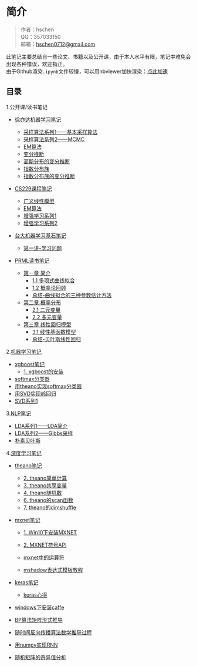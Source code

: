 # 简介

> 作者：hschen  
> QQ：357033150  
> 邮箱：hschen0712@gmail.com

此笔记主要总结自一些论文、书籍以及公开课，由于本人水平有限，笔记中难免会出现各种错误，欢迎指正。  
由于Github渲染`.ipynb`文件较慢，可以用nbviewer加快渲染：[点此加速](http://nbviewer.jupyter.org/github/hschen0712/machine-learning-notes/blob/master/README.ipynb)


## 目录


1.公开课/读书笔记  
- [徐亦达机器学习笔记](YidaXu-ML/)
  - [采样算法系列1——基本采样算法](YidaXu-ML/sampling-methods-part1.ipynb)
  - [采样算法系列2——MCMC](YidaXu-ML/sampling-methods-part2.ipynb)
  - [EM算法](YidaXu-ML/EM-review.ipynb)
  - [变分推断](YidaXu-ML/variational-inference.ipynb)
  - [高斯分布的变分推断](YidaXu-ML/variational-inference-for-gaussian-distribution.ipynb)
  - [指数分布族](YidaXu-ML/exponential-family.ipynb)
  - [指数分布族的变分推断](YidaXu-ML/exponential-family-variational-inference.ipynb)

- [CS229课程笔记](CS229/)
   - [广义线性模型](CS229/GLM.ipynb)
   - [EM算法](CS229/EM.ipynb)
   - [增强学习系列1](CS229/RL1.ipynb)
   - [增强学习系列2](CS229/RL2.ipynb)

- [台大机器学习基石笔记](ML-Foundation/)  
   - [第一讲-学习问题](ML-Foundation/lecture-1.ipynb)
- [PRML读书笔记](PRML/)
   - [第一章 简介](PRML/Chap1-Introduction)
      - [1.1 多项式曲线拟合](PRML/Chap1-Introduction/1.1-polynomial-curve-fitting.ipynb)
      - [1.2 概率论回顾](PRML/Chap1-Introduction/1.2-probability-theory.ipynb)
      - [总结-曲线拟合的三种参数估计方法](PRML/Chap1-Introduction/Summary-three-curve-fitting-approaches.ipynb)
   - [第二章 概率分布](PRML/Chap2-Probability-Distributions)
      - [2.1 二元变量](PRML/Chap2-Probability-Distributions/2.1-binary-variables.ipynb)
      - [2.2 多元变量](PRML/Chap2-Probability-Distributions/2.2-multinomial-variables.ipynb)
   - [第三章 线性回归模型](PRML/Chap3-Linear-Models-For-Regression)
      - [3.1 线性基函数模型](PRML/Chap3-Linear-Models-For-Regression/3.1-linear-basis-function-models.ipynb)
      - [总结-贝叶斯线性回归](PRML/Chap3-Linear-Models-For-Regression/summary-baysian-linear-regression.ipynb)

2.[机器学习笔记](Machine-Learning/)
- [xgboost笔记](Machine-Learning/xgboost-notes)
  - [1. xgboost的安装](Machine-Learning/xgboost-notes/xgboost-note1.ipynb)
- [softmax分类器](Machine-Learning/softmax-crossentropy-derivative.ipynb)
- [用theano实现softmax分类器](Machine-Learning/implement-softmax-in-theano.ipynb)
- [用SVD实现岭回归](Machine-Learning/svd-ridge-regression.ipynb)
- [SVD系列1](Machine-Learning/svd1.ipynb)

3.[NLP笔记](NLP/)
- [LDA系列1——LDA简介](NLP/latent-dirichlet-allocation-1.ipynb)
- [LDA系列2——Gibbs采样](NLP/latent-dirichlet-allocation-2.ipynb)
- [朴素贝叶斯](NLP/naive-bayes.ipynb)


4.[深度学习笔记](Deep-Learning/)
- [theano笔记](Deep-Learning/theano-notes)
  - [2. theano简单计算](Deep-Learning/theano-notes/part2-simple-computations.ipynb)
  - [3. theano共享变量](Deep-Learning/theano-notes/part3-shared-variable.ipynb)
  - [4. theano随机数](Deep-Learning/theano-notes/part4-random-number.ipynb)
  - [6. theano的scan函数](Deep-Learning/theano-notes/part6-scan-function.ipynb)
  - [7. theano的dimshuffle](Deep-Learning/theano-notes/part7-dimshuffle.ipynb)
- [mxnet笔记](Deep-Learning/mxnet-notes)
  - [1. Win10下安装MXNET](Deep-Learning/mxnet-notes/1-installation.ipynb)

  - [2. MXNET符号API](Deep-Learning/mxnet-notes/2-mxnet-symbolic.ipynb)

  - [mxnet中的运算符](Deep-Learning/mxnet-notes/operators-in-mxnet.ipynb)

  - [mshadow表达式模板教程](Deep-Learning/mxnet-notes/mshadow-expression-template-tutorial.ipynb)

- [keras笔记](Deep-Learning/keras-notes)
  - [keras心得](Deep-Learning/keras-notes/keras-tips.ipynb)

- [windows下安装caffe](Deep-Learning/install-caffe-in-windows.ipynb)
- [BP算法矩阵形式推导](Deep-Learning/back-propagation-in-matrix-form.ipynb)
- [随时间反向传播算法数学推导过程](Deep-Learning/back-propagation-through-time.ipynb)
- [用numpy实现RNN](Deep-Learning/rnn-numpy.ipynb)
- [随机矩阵的奇异值分析](Deep-Learning/singular-value-of-random-matrix.ipynb)
